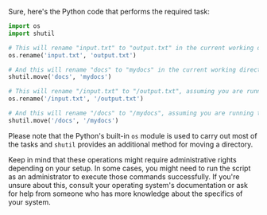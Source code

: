 Sure, here's the Python code that performs the required task:

```python
import os
import shutil

# This will rename "input.txt" to "output.txt" in the current working directory
os.rename('input.txt', 'output.txt')

# And this will rename "docs" to "mydocs" in the current working directory
shutil.move('docs', 'mydocs')

# This will rename "/input.txt" to "/output.txt", assuming you are running this script from the filesystem root
os.rename('/input.txt', '/output.txt')

# And this will rename "/docs" to "/mydocs", assuming you are running this script from the filesystem root
shutil.move('/docs', '/mydocs')
```

Please note that the Python's built-in `os` module is used to carry out most of the tasks and `shutil` provides an additional method for moving a directory. 

Keep in mind that these operations might require administrative rights depending on your setup. In some cases, you might need to run the script as an administrator to execute those commands successfully. If you're unsure about this, consult your operating system's documentation or ask for help from someone who has more knowledge about the specifics of your system.
